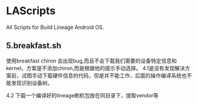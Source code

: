 # LAScripts
All Scripts for Build Lineage Android OS.

## 5.breakfast.sh
使用breakfast chiron 会出现bug,而且不会下载我们需要的设备特定信息和kernel，方案是不添加chiron,而是根据他的提示手动选择。
4.1是没有发现解决方案前，试图手动下载硬件信息的代码，但是并不能工作，后面的操作编译系统也不能发现识别设备树。

4.2 下载一个编译好的lineage刷机包放在同目录下，提取vendor等